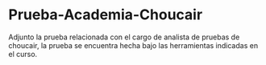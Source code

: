 # Prueba-Academia-Choucair

Adjunto la prueba relacionada con el cargo de analista de pruebas de choucair, la prueba se encuentra hecha bajo las herramientas indicadas en el curso.
